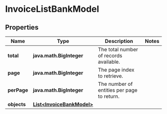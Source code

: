 

# InvoiceListBankModel


## Properties

| Name | Type | Description | Notes |
|------------ | ------------- | ------------- | -------------|
|**total** | **java.math.BigInteger** | The total number of records available. |  |
|**page** | **java.math.BigInteger** | The page index to retrieve. |  |
|**perPage** | **java.math.BigInteger** | The number of entities per page to return. |  |
|**objects** | [**List&lt;InvoiceBankModel&gt;**](InvoiceBankModel.md) |  |  |



